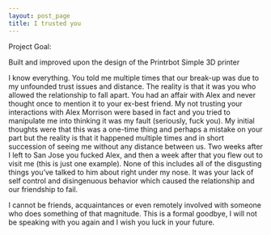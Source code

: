 ```yaml
---
layout: post_page
title: I trusted you
---
```


Project Goal:

Built and improved upon the design of the Printrbot Simple 3D printer 

I know everything. You told me multiple times that our break-up was due to my unfounded trust issues and distance. The reality is that it was you who allowed the relationship to fall apart. You had an affair with Alex and never thought once to mention it to your ex-best friend. My not trusting your interactions with Alex Morrison were based in fact and you tried to manipulate me into thinking it was my fault (seriously, fuck you). My initial thoughts were that this was a one-time thing and perhaps a mistake on your part but the reality is that it happened multiple times and in short succession of seeing me without any distance between us. Two weeks after I left to San Jose you fucked Alex, and then a week after that you flew out to visit me (this is just one example). None of this includes all of the disgusting things you’ve talked to him about right under my nose. It was your lack of self control and disingenuous behavior which caused the relationship and our friendship to fail. 

I cannot be friends, acquaintances or even remotely involved with someone who does something of that magnitude. This is a formal goodbye, I will not be speaking with you again and I wish you luck in your future.
